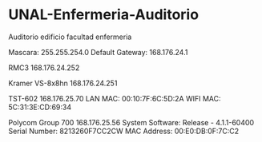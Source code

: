 # UNAL-Enfermeria-Auditorio
Auditorio edificio facultad enfermeria

Mascara: 255.255.254.0
Default Gateway: 168.176.24.1

RMC3
168.176.24.252

Kramer VS-8x8hn
168.176.24.251

TST-602
168.176.25.70
LAN MAC: 00:10:7F:6C:5D:2A
WIFI MAC: 5C:31:3E:CD:69:34

Polycom Group 700
168.176.25.56
System Software: Release - 4.1.1-60400
Serial Number: 8213260F7CC2CW
MAC Address: 00:E0:DB:0F:7C:C2